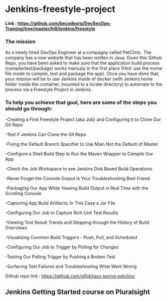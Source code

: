 # Jenkins-freestyle-project
#### Link : https://github.com/becodeorg/DevSecOps-Training/tree/master/hill/jenkins/freestyle
### The mission
As a newly hired DevOps Engineer at a compagny called PetClinic. The company has a new website that has been written in Java. Given this Github Repo, you have been asked to make sure that the application build process (compile/test/package) works manualy in the first place (Hint: use the mvnw file inside to compile, test and package the app). Once you have done that, your mission will be to use Jenkins inside of docker (with Jenkins home folder inside the container, mounted to a locate directory) to automate to the process via a Freestyle Project in Jenkins.

### To help you achieve that goal, here are some of the steps you should go through:

-Creating a First Freestyle Project (aka Job) and Configuring It to Clone Our Git Repo

-Test if Jenkins Can Clone the Git Repo

-Fixing the Default Branch Specifier to Use Main Not the Default of Master

-Configure a Shell Build Step to Run the Maven Wrapper to Compile Our App

-Check the Job Workspace to see Jenkins Disk Based Build Operations

-Never Forget the Console Output Is Your Troubleshooting Best Friend

-Packaging Our App While Viewing Build Output in Real Time with the Scrolling Console

-Capturing App Build Artifacts: In This Case a Jar File

-Configuring Our Job to Capture Rich Unit Test Results

-Viewing Test Result Trends and Stepping through the History of Build Overviews

-Visualizing Common Build Triggers - Push, Pull, and Scheduled

-Configuring Our Job to Trigger by Polling for Changes

-Testing Our Polling Trigger by Pushing a Broken Test

-Surfacing Test Failures and Troubleshooting What Went Wrong

Github repo link : https://github.com/g0t4/jgsu-spring-petclinic

## Jenkins Getting Started course on Pluralsight 


